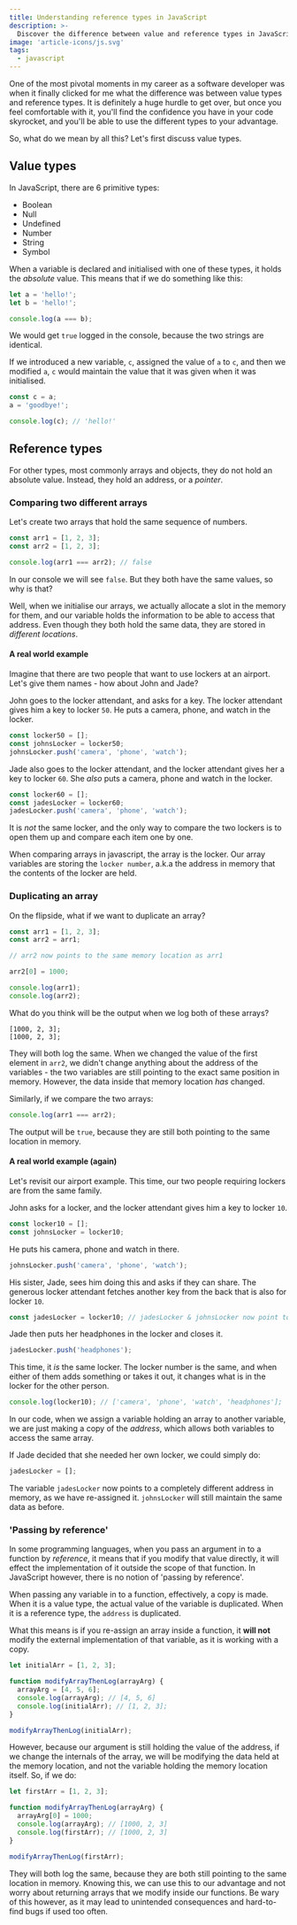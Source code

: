 ```yaml
---
title: Understanding reference types in JavaScript
description: >-
  Discover the difference between value and reference types in JavaScript, and how to use them to your advantage.
image: 'article-icons/js.svg'
tags:
  - javascript
---
```


One of the most pivotal moments in my career as a software developer was when it finally clicked for me what the difference was between value types and reference types. It is definitely a huge hurdle to get over, but once you feel comfortable with it, you'll find the confidence you have in your code skyrocket, and you'll be able to use the different types to your advantage.

So, what do we mean by all this? Let's first discuss value types.

## Value types

In JavaScript, there are 6 primitive types:

- Boolean
- Null
- Undefined
- Number
- String
- Symbol

When a variable is declared and initialised with one of these types, it holds the _absolute_ value. This means that if we do something like this:

```js
let a = 'hello!';
let b = 'hello!';

console.log(a === b);
```

We would get `true` logged in the console, because the two strings are identical.

If we introduced a new variable, `c`, assigned the value of `a` to `c`, and then we modified `a`, `c` would maintain the value that it was given when it was initialised.

```js
const c = a;
a = 'goodbye!';

console.log(c); // 'hello!'
```

## Reference types

For other types, most commonly arrays and objects, they do not hold an absolute value. Instead, they hold an address, or a _pointer_.

### Comparing two different arrays

Let's create two arrays that hold the same sequence of numbers.

```js
const arr1 = [1, 2, 3];
const arr2 = [1, 2, 3];

console.log(arr1 === arr2); // false
```

In our console we will see `false`. But they both have the same values, so why is that?

Well, when we initialise our arrays, we actually allocate a slot in the memory for them, and our variable holds the information to be able to access that address. Even though they both hold the same data, they are stored in _different locations_.

#### A real world example

Imagine that there are two people that want to use lockers at an airport. Let's give them names - how about John and Jade?

John goes to the locker attendant, and asks for a key. The locker attendant gives him a key to locker `50`. He puts a camera, phone, and watch in the locker.

```js
const locker50 = [];
const johnsLocker = locker50;
johnsLocker.push('camera', 'phone', 'watch');
```

Jade also goes to the locker attendant, and the locker attendant gives her a key to locker `60`. She _also_ puts a camera, phone and watch in the locker.

```js
const locker60 = [];
const jadesLocker = locker60;
jadesLocker.push('camera', 'phone', 'watch');
```

It is _not_ the same locker, and the only way to compare the two lockers is to open them up and compare each item one by one.

When comparing arrays in javascript, the array is the locker. Our array variables are storing the `locker number`, a.k.a the address in memory that the contents of the locker are held.

### Duplicating an array

On the flipside, what if we want to duplicate an array?

```js
const arr1 = [1, 2, 3];
const arr2 = arr1;

// arr2 now points to the same memory location as arr1

arr2[0] = 1000;

console.log(arr1);
console.log(arr2);
```

What do you think will be the output when we log both of these arrays?

```console
[1000, 2, 3];
[1000, 2, 3];
```

They will both log the same. When we changed the value of the first element in `arr2`, we didn't change anything about the address of the variables - the two variables are still pointing to the exact same position in memory. However, the data inside that memory location _has_ changed.

Similarly, if we compare the two arrays:

```js
console.log(arr1 === arr2);
```

The output will be `true`, because they are still both pointing to the same location in memory.

#### A real world example (again)

Let's revisit our airport example. This time, our two people requiring lockers are from the same family.

John asks for a locker, and the locker attendant gives him a key to locker `10`.

```js
const locker10 = [];
const johnsLocker = locker10;
```

He puts his camera, phone and watch in there.

```js
johnsLocker.push('camera', 'phone', 'watch');
```

His sister, Jade, sees him doing this and asks if they can share. The generous locker attendant fetches another key from the back that is also for locker `10`.

```js
const jadesLocker = locker10; // jadesLocker & johnsLocker now point to the same address in memory
```

Jade then puts her headphones in the locker and closes it.

```js
jadesLocker.push('headphones');
```

This time, it _is_ the same locker. The locker number is the same, and when either of them adds something or takes it out, it changes what is in the locker for the other person.

```js
console.log(locker10); // ['camera', 'phone', 'watch', 'headphones'];
```

In our code, when we assign a variable holding an array to another variable, we are just making a copy of the _address_, which allows both variables to access the same array.

If Jade decided that she needed her own locker, we could simply do:

```js
jadesLocker = [];
```

The variable `jadesLocker` now points to a completely different address in memory, as we have re-assigned it. `johnsLocker` will still maintain the same data as before.

### 'Passing by reference'

In some programming languages, when you pass an argument in to a function by _reference_, it means that if you modify that value directly, it will effect the implementation of it outside the scope of that function. In JavaScript however, there is no notion of 'passing by reference'.

When passing any variable in to a function, effectively, a copy is made. When it is a value type, the actual value of the variable is duplicated. When it is a reference type, the `address` is duplicated.

What this means is if you re-assign an array inside a function, it **will not** modify the external implementation of that variable, as it is working with a copy.

```js
let initialArr = [1, 2, 3];

function modifyArrayThenLog(arrayArg) {
  arrayArg = [4, 5, 6];
  console.log(arrayArg); // [4, 5, 6]
  console.log(initialArr); // [1, 2, 3];
}

modifyArrayThenLog(initialArr);
```

However, because our argument is still holding the value of the address, if we change the internals of the array, we will be modifying the data held at the memory location, and not the variable holding the memory location itself. So, if we do:

```js
let firstArr = [1, 2, 3];

function modifyArrayThenLog(arrayArg) {
  arrayArg[0] = 1000;
  console.log(arrayArg); // [1000, 2, 3]
  console.log(firstArr); // [1000, 2, 3]
}

modifyArrayThenLog(firstArr);
```

They will both log the same, because they are both still pointing to the same location in memory. Knowing this, we can use this to our advantage and not worry about returning arrays that we modify inside our functions. Be wary of this however, as it may lead to unintended consequences and hard-to-find bugs if used too often.
